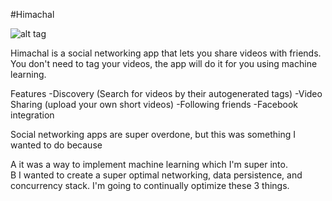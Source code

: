 
#Himachal

![alt tag](http://pics3.city-data.com/images/bsheader.jpg)



Himachal is a social networking app that lets you share videos with friends. You don't need to tag your videos, the app will do it for you using machine learning. 

Features
 -Discovery (Search for videos by their autogenerated tags)
 -Video Sharing (upload your own short videos) 
 -Following friends
 -Facebook integration
 
 
Social networking apps are super overdone, but this was something I wanted to do because 

A it was a way to implement machine learning which I'm super into.  
B I wanted to create a super optimal networking, data persistence, and concurrency stack. I'm going to continually optimize these 3 things.
